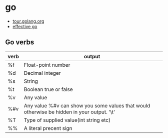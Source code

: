# go

- [tour.golang.org](https://tour.golang.org/welcome/1)
- [effective go](https://golang.org/doc/effective_go.html)

## Go verbs

| verb | output                                                                                      |
| ---- | ------------------------------------------------------------------------------------------- |
| %f   | Float-point number                                                                          |
| %d   | Decimal integer                                                                             |
| %s   | String                                                                                      |
| %t   | Boolean true or false                                                                       |
| %v   | Any value                                                                                   |
| %#v  | Any value  %#v can show you some values that would otherwise be hidden in your output. '\t' |
| %T   | Type of supplied value(int string etc)                                                      |
| %%   | A literal precent sign                                                                      |
